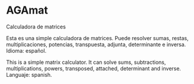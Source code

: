 # AGAmat
Calculadora de matrices

Esta es una simple calculadora de matrices. 
Puede resolver sumas, restas, multiplicaciones, potencias, transpuesta, adjunta, determinante e inversa. 
Idioma: español.

This is a simple matrix calculator. 
It can solve sums, subtractions, multiplications, powers, transposed, attached, determinant and inverse. 
Languaje: spanish.
